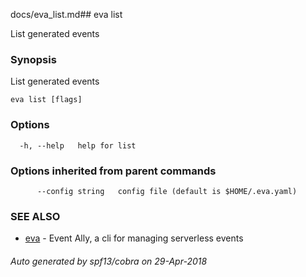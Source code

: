 docs/eva_list.md## eva list

List generated events

### Synopsis

List generated events

```
eva list [flags]
```

### Options

```
  -h, --help   help for list
```

### Options inherited from parent commands

```
      --config string   config file (default is $HOME/.eva.yaml)
```

### SEE ALSO

* [eva](eva.md)	 - Event Ally, a cli for managing serverless events

###### Auto generated by spf13/cobra on 29-Apr-2018
